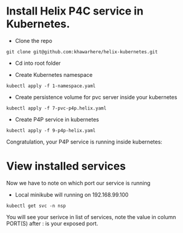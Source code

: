 # Install Helix P4C service in Kubernetes.

* Clone the repo

```
git clone git@github.com:khawarhere/helix-kubernetes.git

```

* Cd into root folder

* Create Kubernetes namespace

```
kubectl apply -f 1-namespace.yaml
```

* Create persistence volume for pvc server inside your kubernetes

```
kubectl apply -f 7-pvc-p4p.helix.yaml
```

* Create P4P service in kubernetes

```
kubectl apply -f 9-p4p-helix.yaml
```

Congratulation, your P4P service is running inside kubernetes:

# View installed services

Now we have to note on which port our service is running
* Local minikube will running on 192.168.99.100

```
kubectl get svc -n nsp
```

You will see your serivce in list of services, note the value in column PORT(S) after : is your exposed port.

